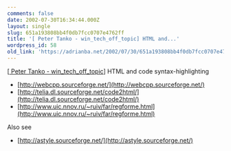 ```yaml
---
comments: false
date: 2002-07-30T16:34:44.000Z
layout: single
slug: 651a193808bb4f0db7fcc0707e4762ff
title: '[ Peter Tanko - win_tech_off_topic] HTML and...'
wordpress_id: 58
old_link: 'https://adrianba.net/2002/07/30/651a193808bb4f0db7fcc0707e4762ff/'
---
```


[[
Peter Tanko - win_tech_off_topic](http://groups.yahoo.com/group/win_tech_off_topic/message/8629)] HTML and code
syntax-highlighting

  * [http://webcpp.sourceforge.net/](http://webcpp.sourceforge.net/)
  * [http://telia.dl.sourceforge.net/code2html/](http://telia.dl.sourceforge.net/code2html/)
  * [http://www.uic.nnov.ru/~ruiv/far/regforme.html](http://www.uic.nnov.ru/~ruiv/far/regforme.html)

Also see

  * [http://astyle.sourceforge.net/](http://astyle.sourceforge.net/)
